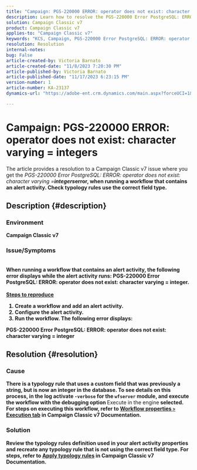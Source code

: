 ```yaml
---
title: "Campaign: PGS-220000 ERROR: operator does not exist: character varying = integers"
description: Learn how to resolve the PGS-220000 Error PostgreSQL: ERROR: operator does not exist: character varying = integer.
solution: Campaign Classic v7
product: Campaign Classic v7
applies-to: "Campaign Classic v7"
keywords: "KCS, Campaign, PGS-220000 Error PostgreSQL: ERROR: operator does not exist: character varying = integer, Campaign v7, database, troubleshooting"
resolution: Resolution
internal-notes: 
bug: False
article-created-by: Victoria Barnato
article-created-date: "11/8/2023 7:20:30 PM"
article-published-by: Victoria Barnato
article-published-date: "11/17/2023 6:23:15 PM"
version-number: 1
article-number: KA-23137
dynamics-url: "https://adobe-ent.crm.dynamics.com/main.aspx?forceUCI=1&pagetype=entityrecord&etn=knowledgearticle&id=1bd2b3da-6b7e-ee11-8179-6045bd006c82"

---
```

# Campaign: PGS-220000 ERROR: operator does not exist: character varying = integers


The article provides a resolution to a Campaign Classic v7 issue where you get the *PGS-220000 Error PostgreSQL: ERROR: operator does not exist: character varying =<b>integers*error, when running a workflow that contains an alert activity. Check typology rules use the correct field type.

## Description {#description}


### Environment

Campaign Classic v7

### Issue/Symptoms
<br>When running a workflow that contains an alert activity, the following error displays while the alert activity runs: PGS-220000 Error PostgreSQL: ERROR: operator does not exist: character varying = integer.<br><br>
<u>Steps to reproduce</u>

1. Create a workflow and add an alert activity.
2. Configure the alert activity.
3. Run the workflow. The following error displays:


PGS-220000 Error PostgreSQL: ERROR: operator does not exist: character varying = integer


## Resolution {#resolution}


### Cause

There is a typology rule that uses a custom field that was previously a string, but is now an integer in the database. To see details on this process, in the log activate `-verbose` for the `wfserver` module, and execute the workflow with the debugging option </b>Execute in the engine<b> selected. For steps on executing this workflow, refer to [Workflow properties `>`  Execution tab](https://experienceleague.adobe.com/docs/campaign-classic/using/automating-with-workflows/advanced-management/workflow-properties.html?lang=en#execution) in Campaign Classic v7 Documentation.

### Solution

Review the typology rules definition used in your alert activity properties and recreate any typology rule that is not using the correct field type. For steps, refer to [Apply typology rules](https://experienceleague.adobe.com/docs/campaign-classic/using/orchestrating-campaigns/campaign-optimization/applying-rules.html) in Campaign Classic v7 Documentation.


